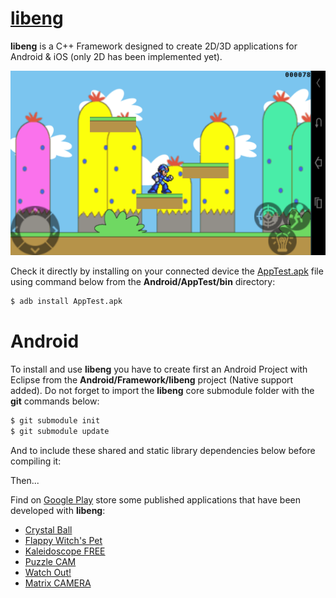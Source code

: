 # [libeng](https://github.com/STUDIO-Artaban/libeng.git)
**libeng** is a C++ Framework designed to create 2D/3D applications for Android &amp; iOS (only 2D has been implemented yet).

![MegaMan level](https://github.com/STUDIO-Artaban/libeng/blob/master/Android/Screenshots/LevelMega.png)

Check it directly by installing on your connected device the [AppTest.apk](https://github.com/STUDIO-Artaban/libeng/blob/master/Android/AppTest/bin/AppTest.apk) file using command below from the **Android/AppTest/bin** directory:

```bash
$ adb install AppTest.apk
```

# Android
To install and use **libeng** you have to create first an Android Project with Eclipse from the **Android/Framework/libeng** project (Native support added). Do not forget to import the **libeng** core submodule folder with the **git** commands below:

```bash
$ git submodule init
$ git submodule update
```

And to include these shared and static library dependencies below before compiling it:

Then...

Find on [Google Play](https://play.google.com/store) store some published applications that have been developed with **libeng**:
* [Crystal Ball](https://play.google.com/store/apps/details?id=com.studio.artaban.crystalballEN)
* [Flappy Witch's Pet](https://play.google.com/store/apps/details?id=com.studio.artaban.witchspet)
* [Kaleidoscope FREE](https://play.google.com/store/apps/details?id=com.studio.artaban.kaleidoscopeFREE)
* [Puzzle CAM](https://play.google.com/store/apps/details?id=com.studio.artaban.puzzlecam)
* [Watch Out!](https://play.google.com/store/apps/details?id=com.studio.artaban.watchout)
* [Matrix CAMERA](https://play.google.com/store/apps/details?id=com.studio.artaban.bullettime)
